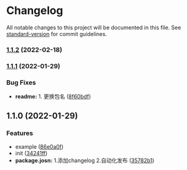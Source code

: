 # Changelog

All notable changes to this project will be documented in this file. See [standard-version](https://github.com/conventional-changelog/standard-version) for commit guidelines.

### [1.1.2](https://github.com/hejialianghe/html-prefetch-webpack-plugin/compare/v1.1.4...v1.1.2) (2022-02-18)

### [1.1.1](https://github.com/hejialianghe/prefetch-webpack-plugin/compare/v1.1.0...v1.1.1) (2022-01-29)


### Bug Fixes

* **readme:** 1. 更换包名 ([8f60bdf](https://github.com/hejialianghe/prefetch-webpack-plugin/commit/8f60bdf3b9769ab857be0a88f9523d0a7469cb4a))

## 1.1.0 (2022-01-29)


### Features

* example ([86e0a0f](https://github.com/hejialianghe/prefetch-webpack-plugin/commit/86e0a0fd538a4a9d445ad2477dfacc35f80388ba))
* init ([34241ff](https://github.com/hejialianghe/prefetch-webpack-plugin/commit/34241ffe57f313096af36ad6881027097018f7d0))
* **package.josn:** 1.添加changelog 2.自动化发布 ([35782b1](https://github.com/hejialianghe/prefetch-webpack-plugin/commit/35782b165bfe968ad2a14ac9e4a6c3a2c20eab61))
